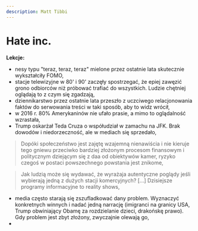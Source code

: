```yaml
---
description: Matt Tibbi
---
```


# Hate inc.

**Lekcje:**
- nesy typu "teraz, teraz, teraz" mielone przez ostatnie lata skutecznie wykształciły FOMO,
- stacje telewizyjne w 80' i 90' zaczęły spostrzegać, że epiej zawęzić grono odbiorców niż próbować trafiać do wszystkich. Ludzie chętniej oglądają to z czym się zgadzają,
- dziennikarstwo przez ostatnie lata przeszło z uczciwego relacjonowania faktów do serwowania treści w taki sposób, aby to widz wrócił,
- w 2016 r. 80% Amerykaninów nie ufało prasie, a mimo to oglądalność wzrastała,
- Trump oskarżał Teda Cruza o współudział w zamachu na JFK. Brak dowodów i niedorzeczność, ale w mediach się sprzedało,

> Dopóki społeczeństwo jest zajętę wzajemną nienawiścia i nie kieruje tego gniewu przeciwko bardziej złożonym procesom finansowym i politycznym dziejącym się z daa od obiektywów kamer, ryzyko czegoś w postaci powszechnego powstania jest znikome,

> Jak ludzią może się wydawać, że wyrażaja autentyczne poglądy jeśli wybierają jedną z dużych stacji komercyjnych? [...] Dzisiejsze programy informacyjne to reality shows,

- media często starają się zszufladkować dany problem. Wyznaczyć konkretnych winnych i nadać jedną narrację (imigranci na granicy USA, Trump obwiniający Obamę za rozdzielanie dzieci, drakońskę prawo). Gdy problem jest zbyt złożony, zwyczajnie olewają go,
- 